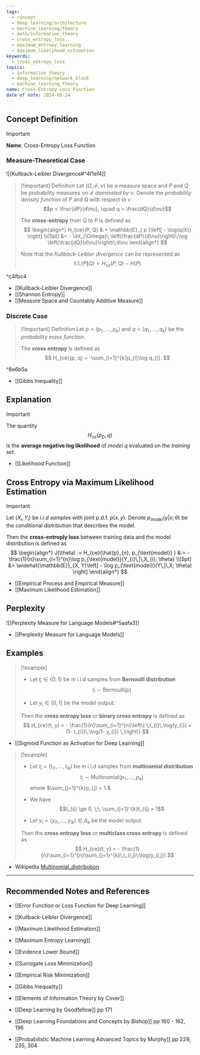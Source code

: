 ```yaml
---
tags:
  - concept
  - deep_learning/architecture
  - machine_learning/theory
  - math/information_theory
  - cross_entropy_loss
  - maximum_entropy_learning
  - maximum_likelihood_estimation
keywords:
  - cross_entropy_loss
topics:
  - information_theory
  - deep_learning/network_block
  - machine_learning_theory
name: Cross-Entropy Loss Function
date of note: 2024-08-24
---
```


## Concept Definition

>[!important]
>**Name**: Cross-Entropy Loss Function

### Measure-Theoretical Case

![[Kullback-Leibler Divergence#^4f1ef4]]


>[!important] Definition
>Let $(\Omega, \mathscr{F}, \nu)$ be a measure space and $P$ and  $Q$ be probability measures on $\mathscr{F}$ *dominated by* $\nu$. Denote the *probability density function* of $P$ and $Q$ with respect to $\nu$ $$p = \frac{dP}{d\nu}, \quad q = \frac{dQ}{d\nu}$$
>
>The **cross-entropy** from $Q$ to $P$ is defined as 
>$$
>\begin{align*}
>H_{ce}(P, Q) &:= \mathbb{E}_{ p }\left[  - \log(q(X)) \right] \\[5pt]
>&= - \int_{\Omega}\,\left(\frac{dP}{d\nu}\right)\;\log \left(\frac{dQ}{d\nu}\right)\;d\nu
\end{align*}
>$$
>
>Note that the *Kullback-Leibler divergence* can be represented as 
>$$
>\mathbb{KL}\left( P \left\|\right. Q \right) = H_{ce}(P, Q) - H(P)
>$$

^c4fbc4

- [[Kullback-Leibler Divergence]]
- [[Shannon Entropy]]
- [[Measure Space and Countably Additive Measure]]

### Discrete Case

>[!important] Definition
>Let $p = (p_{1} \,{,}\ldots{,}\,p_{k})$ and $q= (q_{1} \,{,}\ldots{,}\,q_{k})$ be the *probability mass function*. 
>
>The **cross entropy** is defined as 
>$$
>H_{ce}(p, q) = -\sum_{i=1}^{k}p_{i}\log q_{i}.
>$$ 

^8e6b5a

- [[Gibbs Inequality]]

## Explanation

>[!important]
>The quantity $$H_{ce}(p_{D}, q)$$ is the **average negative log likelihood** of *model* $q$ evaluated on the *training set*.

- [[Likelihood Function]]



## Cross Entropy via Maximum Likelihood Estimation

>[!important]
>Let $(X_{i}, Y_{i})$ be *i.i.d samples* with joint p.d.f. $p(x, y)$.  Denote $p_{model}(y|x; \theta)$ be the conditional distribution that describes the model.  
>
>Then the **cross-entroply loss** between training data and the model distribution is defined as 
>$$
>\begin{align*}
>J(\theta) := H_{ce}(\hat{p}_{n}, p_{\text{model}} ) &:= -\frac{1}{n}\sum_{i=1}^{n}\log p_{\text{model}}(Y_{i}\,|\,X_{i}; \theta) \\[5pt]
>&= \widehat{\mathbb{E}}_{X, Y}\left[ - \log p_{\text{model}}(Y\,|\,X; \theta)  \right]
>\end{align*}
>$$

- [[Empirical Process and Empirical Measure]]
- [[Maximum Likelihood Estimation]]

## Perplexity

![[Perplexity Measure for Language Models#^5aafa3]]

- [[Perplexity Measure for Language Models]]


## Examples

>[!example]
>- Let $t_{i} \in \{ 0, 1 \}$ be $m$ i.i.d samples from **Bernoulli distribution** $$t_{i} \sim \text{Bernoulli}(p)$$
>
>  
>- Let $y_{i} \in [0, 1]$ be the model output.
>
>Then the **cross entropy loss** or **binary cross entropy** is defined as
>$$
>H_{ce}(t, y) = - \frac{1}{n}\sum_{i=1}^{n}\left\{ \,t_{i}\,\log(y_{i}) + (1- t_{i})\,\log(1- y_{i}) \,\right\} 
>$$

- [[Sigmoid Function as Activation for Deep Learning]]


>[!example]
>- Let $t_{i} = (t_{i1} \,{,}\ldots{,}\,t_{ik})$ be $m$ i.i.d samples from **multinomial distribution** $$t_{i} \sim \text{Multinomial}(p_{1} \,{,}\ldots{,}\,p_{k})$$ where $\sum_{j=1}^{k}p_{j} = 1.$ 
>- We have $$t_{ij} \ge 0, \;\; \sum_{j=1}^{k}t_{ij} = 1$$
>  
>- Let $y_{i} = (y_{i1} \,{,}\ldots{,}\,y_{ik})\in \Delta_{k}$ be the model output.
>
>Then the **cross entropy loss** or **multiclass cross entropy** is defined as
>$$
>H_{ce}(t, y) = - \frac{1}{n}\sum_{i=1}^{n}\sum_{j=1}^{k}\,t_{i,j}\;\log(y_{i,j})
>$$
  
- Wikipedia [Multinomial_distribution](https://en.wikipedia.org/wiki/Multinomial_distribution)








-----------
##  Recommended Notes and References


- [[Error Function or Loss Function for Deep Learning]]

- [[Kullback-Leibler Divergence]]
- [[Maximum Likelihood Estimation]]
- [[Maximum Entropy Learning]]
- [[Evidence Lower Bound]]
- [[Surrogate Loss Minimization]]
- [[Empirical Risk Minimization]]
- [[Gibbs Inequality]]


- [[Elements of Information Theory by Cover]]
- [[Deep Learning by Goodfellow]] pp 171
- [[Deep Learning Foundations and Concepts by Bishop]] pp 160 - 162, 196
- [[Probabilistic Machine Learning Advanced Topics by Murphy]] pp 229, 235, 304